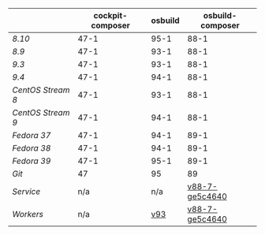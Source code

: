 |       | cockpit-composer    | osbuild    | osbuild-composer    |
|-------|---------------------|------------|---------------------|
*8.10* | 47-1 | 95-1 | 88-1
*8.9* | 47-1 | 93-1 | 88-1
*9.3* | 47-1 | 93-1 | 88-1
*9.4* | 47-1 | 94-1 | 88-1
*CentOS Stream 8* | 47-1 | 93-1 | 88-1
*CentOS Stream 9* | 47-1 | 94-1 | 88-1
*Fedora 37* | 47-1 | 94-1 | 89-1
*Fedora 38* | 47-1 | 94-1 | 89-1
*Fedora 39* | 47-1 | 95-1 | 89-1
*Git* | 47 | 95 | 89
*Service* | n/a | n/a | [v88-7-ge5c4640](https://github.com/osbuild/osbuild-composer/compare/v88-7-ge5c4640...main)
*Workers* | n/a | [v93](https://github.com/osbuild/osbuild/compare/v93...main) | [v88-7-ge5c4640](https://github.com/osbuild/osbuild-composer/compare/v88-7-ge5c4640...main)